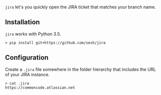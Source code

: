 `jira` let's you quickly open the JIRA ticket that matches your branch name.


## Installation

`jira` works with Python 3.5.

```
> pip install git+https://github.com/sesh/jira
```


## Configuration

Create a `.jira` file somewhere in the folder hierarchy that includes the URL of your JIRA instance.

```
> cat .jira
https://commoncode.atlassian.net
```
